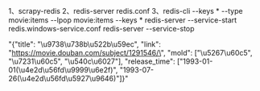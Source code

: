 1、scrapy-redis
2、redis-server redis.conf
3、redis-cli 
    --keys *
    --type movie:items
    --lpop movie:items
    --keys *
redis-server --service-start redis.windows-service.conf
redis-server --service-stop

"{\"title\": \"\\u9738\\u738b\\u522b\\u59ec\", \"link\": \"https://movie.douban.com/subject/1291546/\", \"mold\": [\"\\u5267\\u60c5\", \"\\u7231\\u60c5\", \"\\u540c\\u6027\"], \"release_time\": [\"1993-01-01(\\u4e2d\\u56fd\\u9999\\u6e2f)\", \"1993-07-26(\\u4e2d\\u56fd\\u5927\\u9646)\"]}"